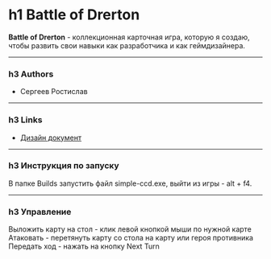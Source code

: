 h1 Battle of Drerton
=======================
**Battle of Drerton** - коллекционная карточная игра, которую я создаю, чтобы развить свои навыки как разработчика и как геймдизайнера.
***
### h3 Authors
* Сергеев Ростислав
***
### h3 Links
* [Дизайн документ](https://docs.google.com/document/d/133sqVSniT0oy_vxVwSmSJ5JsqpiUwjo6uUuhszjI1yM/edit?usp=sharing)
***
### h3 Инструкция по запуску
В папке Builds запустить файл simple-ccd.exe, выйти из игры - alt + f4.
***
### h3 Управление
Выложить карту на стол - клик левой кнопкой мыши по нужной карте
Атаковать - перетянуть карту со стола на карту или героя противника
Передать ход - нажать на кнопку Next Turn
